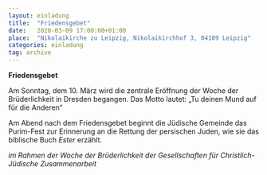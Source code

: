 ```yaml
---
layout: einladung
title:  "Friedensgebet"
date:   2020-03-09 17:00:00+01:00
place:  "Nikolaikirche zu Leipzig, Nikolaikirchhof 3, 04109 Leipzig"
categories: einladung
tag: archive
---
```


**Friedensgebet**

Am Sonntag, dem 10. März wird die zentrale Eröffnung der Woche der Brüderlichkeit in Dresden begangen. Das Motto lautet:
„Tu deinen Mund auf für die Anderen“

Am Abend nach dem Friedensgebet beginnt die Jüdische Gemeinde das Purim-Fest zur Erinnerung an die Rettung der persischen Juden, wie sie das biblische Buch *Ester* erzählt.

*im Rahmen der Woche der Brüderlichkeit
der Gesellschaften für Christlich-Jüdische Zusammenarbeit*
